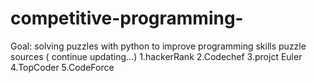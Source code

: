 # competitive-programming-
Goal: solving puzzles with python to improve programming skills 
puzzle sources ( continue updating...) 
1.hackerRank 
2.Codechef
3.projct Euler 
4.TopCoder 
5.CodeForce 
